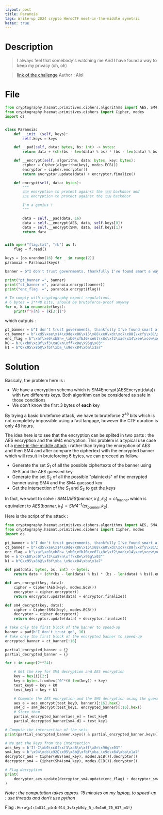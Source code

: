 ```yaml
---
layout: post
title: Paranoia
tags: Write-up 2024 crypto HeroCTF meet-in-the-middle symetric
katex: true
---
```

# Description
> I always feel that somebody's watching me
> And I have found a way to keep my privacy (oh, oh)

> [link of the challenge](https://github.com/HeroCTF/HeroCTF_v6/tree/2908eb81a8677da569a6a6b0007de8afcda3de20/Crypto/Paranoia)
> Author : Alol

# File
```python
from cryptography.hazmat.primitives.ciphers.algorithms import AES, SM4
from cryptography.hazmat.primitives.ciphers import Cipher, modes
import os


class Paranoia:
    def __init__(self, keys):
        self.keys = keys

    def __pad(self, data: bytes, bs: int) -> bytes:
        return data + (chr(bs - len(data) % bs) * (bs - len(data) % bs)).encode()

    def __encrypt(self, algorithm, data: bytes, key: bytes):
        cipher = Cipher(algorithm(key), modes.ECB())
        encryptor = cipher.encryptor()
        return encryptor.update(data) + encryptor.finalize()

    def encrypt(self, data: bytes):
        """
        🇨🇳 encryption to protect against the 🇺🇸 backdoor and
        🇺🇸 encryption to protect against the 🇨🇳 backdoor

        I'm a genius !
        """

        data = self.__pad(data, 16)
        data = self.__encrypt(AES, data, self.keys[0])
        data = self.__encrypt(SM4, data, self.keys[1])
        return data


with open("flag.txt", "rb") as f:
    flag = f.read()

keys = [os.urandom(16) for _ in range(2)]
paranoia = Paranoia(keys)

banner = b"I don't trust governments, thankfully I've found smart a way to keep my data secure."

print("pt_banner =", banner)
print("ct_banner =", paranoia.encrypt(banner))
print("enc_flag  =", paranoia.encrypt(flag))

# To comply with cryptography export regulations,
# 6 bytes = 2**48 bits, should be bruteforce-proof anyway
for n, k in enumerate(keys):
    print(f"k{n} = {k[3:]}")
```
which outputs : 
```python
pt_banner = b"I don't trust governments, thankfully I've found smart a way to keep my data secure."
ct_banner = b"\xd5\xae\x14\x9de\x86\x15\x88\xe0\xdc\xc7\x88{\xcfy\x81\x91\xbaH\xb6\x06\x02\xbey_0\xa5\x8a\xf6\x8b?\x9c\xc9\x92\xac\xdeb=@\x9bI\xeeY\xa0\x8d/o\xfa%)\xfb\xa2j\xd9N\xf7\xfd\xf6\xc2\x0b\xc3\xd2\xfc\te\x99\x9aIG\x01_\xb3\xf4\x0fG\xfb\x9f\xab\\\xe0\xcc\x92\xf5\xaf\xa2\xe6\xb0h\x7f}\x92O\xa6\x04\x92\x88"
enc_flag = b"\xaf\xe0\xb8h=_\xb0\xfbJ0\xe6l\x8c\xf2\xad\x14\xee\xccw\xe9\xff\xaa\xb2\xe9c\xa4\xa0\x95\x81\xb8\x03\x93\x7fg\x00v\xde\xba\xfe\xb92\x04\xed\xc4\xc7\x08\x8c\x96C\x97\x07\x1b\xe8~':\x91\x08\xcf\x9e\x81\x0b\x9b\x15"
k0 = b'C\xb0\xc0f\xf3\xa8\n\xff\x8e\x96g\x03"'
k1 = b"Q\x95\x8b@\xfbf\xba_\x9e\x84\xba\x1a7"
```
# Solution
Basicaly, the problem here is :
- We have a encryption schema which is SM4Encrypt(AESEncrypt(data)) with two differents keys. Both algorithm can be considered as safe in those conditions
- We don't know the first 3 bytes of **each** key

By trying a basic bruteforce attack, we have to bruteforce $2^{48}$ bits which is not completely impossible using a fast langage, however the CTF duration is only 48 hours.

The idea here is to see that the encryption can be splited in two parts : the AES encryption and the SM4 encryption. This problem is a typical use case of a [meet-in-the-middle attack](https://en.wikipedia.org/wiki/Meet-in-the-middle_attack) : rather than trying the encryption of AES and then SM4 and after compare the ciphertext with the encrypted banner which will result in bruteforcing 6 bytes, we can proceed as follow.
- Generate the set $S_1$ of all the possible ciphertexts of the banner using AES and the AES guessed key
- Generate the set $S_2$ of all the possible "plaintexts" of the encrypted banner using SM4 and the SM4 guessed key
- Get the intersection of the $S_1$ and $S_2$ to get the keys

In fact, we want to solve : $SM4(AES(banner, k_1), k_2) = ct_{banner}$ which is equivalent to $AES(banner, k_1) = SM4^{-1}(ct_{banner}, k_2)$.

Here is the script of the attack :
```python
from cryptography.hazmat.primitives.ciphers.algorithms import AES, SM4
from cryptography.hazmat.primitives.ciphers import Cipher, modes
import os

pt_banner = b"I don't trust governments, thankfully I've found smart a way to keep my data secure."
ct_banner = b"\xd5\xae\x14\x9de\x86\x15\x88\xe0\xdc\xc7\x88{\xcfy\x81\x91\xbaH\xb6\x06\x02\xbey_0\xa5\x8a\xf6\x8b?\x9c\xc9\x92\xac\xdeb=@\x9bI\xeeY\xa0\x8d/o\xfa%)\xfb\xa2j\xd9N\xf7\xfd\xf6\xc2\x0b\xc3\xd2\xfc\te\x99\x9aIG\x01_\xb3\xf4\x0fG\xfb\x9f\xab\\\xe0\xcc\x92\xf5\xaf\xa2\xe6\xb0h\x7f}\x92O\xa6\x04\x92\x88"
enc_flag = b"\xaf\xe0\xb8h=_\xb0\xfbJ0\xe6l\x8c\xf2\xad\x14\xee\xccw\xe9\xff\xaa\xb2\xe9c\xa4\xa0\x95\x81\xb8\x03\x93\x7fg\x00v\xde\xba\xfe\xb92\x04\xed\xc4\xc7\x08\x8c\x96C\x97\x07\x1b\xe8~':\x91\x08\xcf\x9e\x81\x0b\x9b\x15"
k0 = b'C\xb0\xc0f\xf3\xa8\n\xff\x8e\x96g\x03"'
k1 = b"Q\x95\x8b@\xfbf\xba_\x9e\x84\xba\x1a7"

def pad(data: bytes, bs: int) -> bytes:
    return data + (chr(bs - len(data) % bs) * (bs - len(data) % bs)).encode()

def aes_encrypt(key, data):
    cipher = Cipher(AES(key), modes.ECB())
    encryptor = cipher.encryptor()
    return encryptor.update(data) + encryptor.finalize()

def sm4_decrypt(key, data):
    cipher = Cipher(SM4(key), modes.ECB())
    decryptor = cipher.decryptor()
    return decryptor.update(data) + decryptor.finalize()

# Take only the first block of the banner to speed-up
banner = pad(b"I don't trust go", 16)
# Take only the first block of the encrypted banner to speed-up
encrypted_banner = ct_banner[:16]

partial_encrypted_banner = {}
partial_decrypted_banner = {}

for i in range(2**24):

    # Get the key for SM4 decryption and AES encryption
    key = hex(i)[2:]
    key = bytes.fromhex("0"*(6-len(key)) + key)
    test_key0 = key + k0
    test_key1 = key + k1

    # Compute the AES encryption and the SM4 decryption using the guessed keys
    aes_e = aes_encrypt(test_key0, banner)[:16].hex()
    sm4_d = sm4_decrypt(test_key1, encrypted_banner)[:16].hex()
    # Store them
    partial_encrypted_banner[aes_e] = test_key0
    partial_decrypted_banner[sm4_d] = test_key1

# Compute the intersection of the sets
print(partial_encrypted_banner.keys() & partial_encrypted_banner.keys())

# We got the keys from the intersection
aes_key = b'If-C\xb0\xc0f\xf3\xa8\n\xff\x8e\x96g\x03"'
sm4_key = b'\x94\xcb\x92Q\x95\x8b@\xfbf\xba_\x9e\x84\xba\x1a7'
decryptor_aes = Cipher(AES(aes_key), modes.ECB()).decryptor()
decryptor_sm4 = Cipher(SM4(sm4_key), modes.ECB()).decryptor()

# Flag decryption
print(
    decryptor_aes.update(decryptor_sm4.update(enc_flag) + decryptor_sm4.finalize()) + decryptor_aes.finalize()
)
```
*Note : the computation takes approx. 15 minutes on my laptop, to speed-up : use threads and don't use python*

Flag : `Hero{p4r4n014_p4r4n014_3v3ryb0dy_5_c0m1n6_70_637_m3!}`
